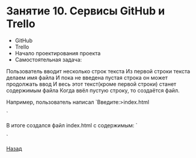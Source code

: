 # Занятие 10. Сервисы GitHub и Trello

- GitHub
- Trello
- Начало проектирования проекта
- Самостоятельная задача:

Пользователь вводит несколько строк текста
Из первой строки текста делаем имя файла
И пока не введена пустая строка он может продолжать ввод
И весь этот текст(кроме первой строки) станет содержимым файла
Когда ввёл пустую строку, то создаётся файл.

Например, пользователь написал
`Введите:>index.html
<html>
<head>
</head>
<body>
</body>
</html>`

В итоге создался файл index.html с содержимым:
`<html>
<head>
</head>
<body>
</body>
</html>`

[Назад](https://github.com/lavsexpert/python/)
